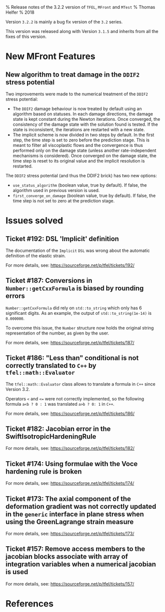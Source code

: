 % Release notes of the 3.2.2 version of `TFEL`, `MFront` and `MTest`
% Thomas Helfer
% 2018

Version `3.2.2` is mainly a bug fix version of the `3.2` series.

This version was released along with Version `3.1.5` and inherits from
all the fixes of this version.

# New MFront Features

## New algorithm to treat damage in the `DDIF2` stress potential

Two improvements were made to the numerical treatment of the `DDIF2`
stress potential:

- The `DDIF2` damage behaviour is now treated by default using an
  algorithm based on statuses. In each damage directions, the damage
  state is kept constant during the Newton iterations. Once converged,
  the consistency of the damage state with the solution found is tested.
  If the state is inconsistent, the iterations are restarted with a new
  state.
- The implicit scheme is now divided in two steps by default. In the
  first step, the time step is set to zero before the prediction stage.
  This is meant to filter all viscoplastic flows and the convergence is
  thus performed only on the damage state (unless another
  rate-independent mechanisms is considered). Once converged on the
  damage state, the time step is reset to its original value and the
  implicit resolution is restarted.

The `DDIF2` stress potential (and thus the DDIF2 brick) has two new
options:

- `use_status_algorithm` (boolean value, true by default). If false, the algorithm used
  in previous version is used.
- `first_converge_on_damage` (boolean value, true by default). If false,
  the time step is not set to zero at the prediction stage.

# Issues solved

## Ticket #192: DSL 'Implicit' definition

The documentation of the `Implicit` `DSL` was wrong about the automatic
definition of the elastic strain.

For more details, see: <https://sourceforge.net/p/tfel/tickets/192/>

## Ticket #187: Conversions in `Number::getCxxFormula` is biased by rounding errors

`Number::getCxxFormula` did rely on `std::to_string` which only has 6
significant digits. As an example, the output of `std::to_string(1e-14)`
is `0.000000`.

To overcome this issue, the `Number` structure now holds the original
string representation of the number, as given by the user.

For more details, see: <https://sourceforge.net/p/tfel/tickets/187/>

## Ticket #186: "Less than" conditional is not correctly translated to `C++` by `tfel::math::Evaluator`

The `tfel::math::Evaluator` class allows to translate a formula in `C++` since Version 3.2.

Operators `<` and `<=` were not correctly implemented, so the following
formula `a<b ? 0 : 1` was translated `a>b ? 0: 1` in `C++`.

For more details, see: <https://sourceforge.net/p/tfel/tickets/186/>

## Ticket #182: Jacobian error in the SwiftIsotropicHardeningRule

For more details, see: <https://sourceforge.net/p/tfel/tickets/182/>

## Ticket #174: Using formulae with the Voce hardening rule is broken

For more details, see: <https://sourceforge.net/p/tfel/tickets/174/>

## Ticket #173: The axial component of the deformation gradient was not correctly updated in the `generic` interface in plane stress when using the GreenLagrange strain measure

For more details, see: <https://sourceforge.net/p/tfel/tickets/173/>

## Ticket #157: Remove access members to the jacobian blocks associate with array of integration variables when a numerical jacobian is used

For more details, see: <https://sourceforge.net/p/tfel/tickets/157/>

# References

